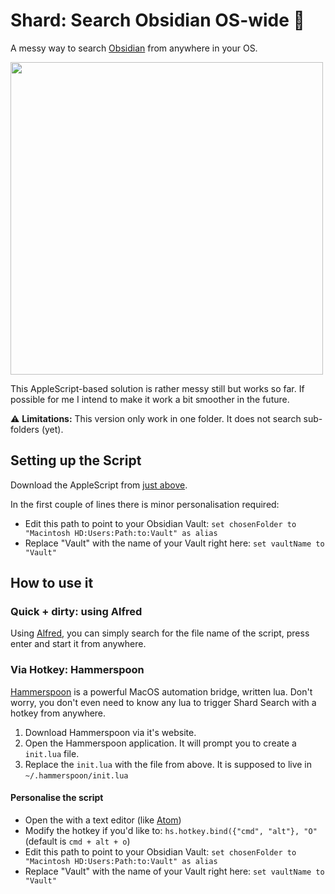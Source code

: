 # Shard: Search Obsidian OS-wide 🔎
A messy way to search [Obsidian](obsidian.md) from anywhere in your OS. 

<img src="https://i.imgur.com/ENbE2ER.png" width="500">

This AppleScript-based solution is rather messy still but works so far. If possible for me I intend to make it work a bit smoother in the future.

⚠️ **Limitations:** This version only work in one folder. It does not search sub-folders (yet).

## Setting up the Script
Download the AppleScript from [just above](https://github.com/selfire1/shard/blob/main/search.scpt).

In the first couple of lines there is minor personalisation required:
* Edit this path to point to your Obsidian Vault: `set chosenFolder to "Macintosh HD:Users:Path:to:Vault" as alias`
* Replace "Vault" with the name of your Vault right here: `set vaultName to "Vault"`

## How to use it
### Quick + dirty: using Alfred
Using [Alfred](https://www.alfredapp.com/), you can simply search for the file name of the script, press enter and start it from anywhere.

### Via Hotkey: Hammerspoon
[Hammerspoon](https://www.hammerspoon.org/) is a powerful MacOS automation bridge, written lua. Don't worry, you don't even need to know any lua to trigger Shard Search with a hotkey from anywhere.

1. Download Hammerspoon via it's website.
2. Open the Hammerspoon application. It will prompt you to create a `init.lua` file.
3. Replace the `init.lua` with the file from above. It is supposed to live in `~/.hammerspoon/init.lua`

#### Personalise the script
* Open the  with a text editor (like [Atom](https://atom.io/))
* Modify the hotkey if you'd like to: `hs.hotkey.bind({"cmd", "alt"}, "O"` (default is `cmd + alt + o`)
* Edit this path to point to your Obsidian Vault: `set chosenFolder to "Macintosh HD:Users:Path:to:Vault" as alias`
* Replace "Vault" with the name of your Vault right here: `set vaultName to "Vault"`
